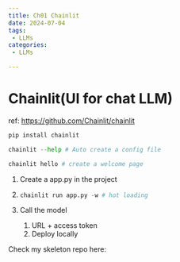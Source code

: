 ```yaml
---
title: Ch01 Chainlit
date: 2024-07-04
tags:
 - LLMs
categories:
 - LLMs

---
```




# Chainlit(UI for chat LLM)

ref: https://github.com/Chainlit/chainlit



```python
pip install chainlit

chainlit --help # Auto create a config file 

chainlit hello # create a welcome page
```



1. Create  a app.py in the project

2. ```python
   chainlit run app.py -w # hot loading
   ```

3. Call the model

   1. URL + access token
   2. Deploy locally



Check my skeleton repo here: 